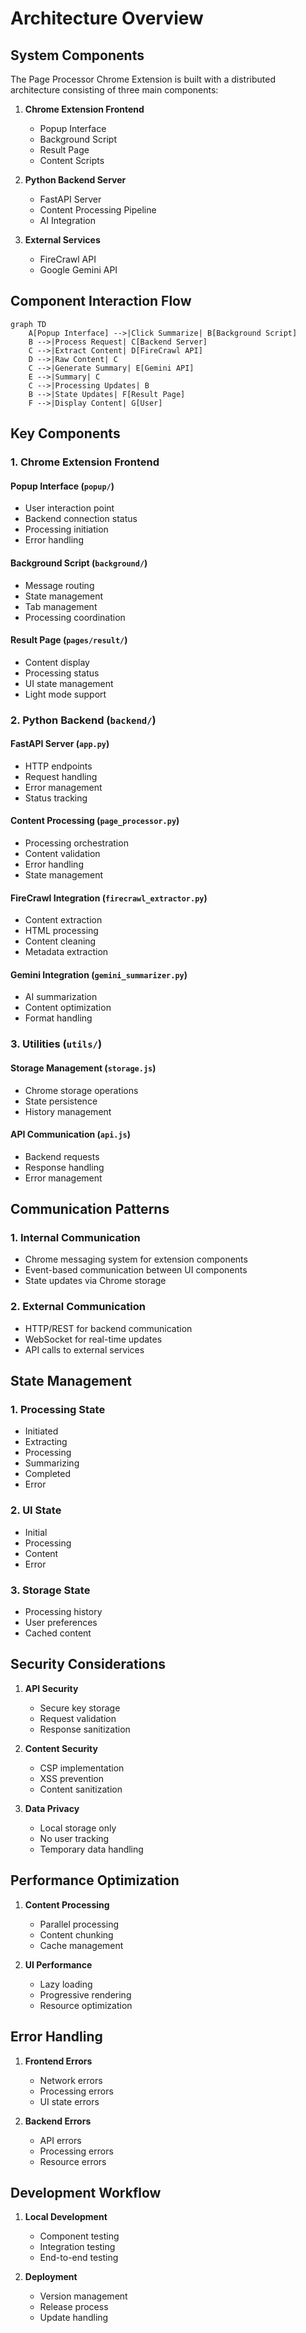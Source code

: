 # Architecture Overview

## System Components

The Page Processor Chrome Extension is built with a distributed architecture consisting of three main components:

1. **Chrome Extension Frontend**
   - Popup Interface
   - Background Script
   - Result Page
   - Content Scripts

2. **Python Backend Server**
   - FastAPI Server
   - Content Processing Pipeline
   - AI Integration

3. **External Services**
   - FireCrawl API
   - Google Gemini API

## Component Interaction Flow

```mermaid
graph TD
    A[Popup Interface] -->|Click Summarize| B[Background Script]
    B -->|Process Request| C[Backend Server]
    C -->|Extract Content| D[FireCrawl API]
    D -->|Raw Content| C
    C -->|Generate Summary| E[Gemini API]
    E -->|Summary| C
    C -->|Processing Updates| B
    B -->|State Updates| F[Result Page]
    F -->|Display Content| G[User]
```

## Key Components

### 1. Chrome Extension Frontend

#### Popup Interface (`popup/`)
- User interaction point
- Backend connection status
- Processing initiation
- Error handling

#### Background Script (`background/`)
- Message routing
- State management
- Tab management
- Processing coordination

#### Result Page (`pages/result/`)
- Content display
- Processing status
- UI state management
- Light mode support

### 2. Python Backend (`backend/`)

#### FastAPI Server (`app.py`)
- HTTP endpoints
- Request handling
- Error management
- Status tracking

#### Content Processing (`page_processor.py`)
- Processing orchestration
- Content validation
- Error handling
- State management

#### FireCrawl Integration (`firecrawl_extractor.py`)
- Content extraction
- HTML processing
- Content cleaning
- Metadata extraction

#### Gemini Integration (`gemini_summarizer.py`)
- AI summarization
- Content optimization
- Format handling

### 3. Utilities (`utils/`)

#### Storage Management (`storage.js`)
- Chrome storage operations
- State persistence
- History management

#### API Communication (`api.js`)
- Backend requests
- Response handling
- Error management

## Communication Patterns

### 1. Internal Communication
- Chrome messaging system for extension components
- Event-based communication between UI components
- State updates via Chrome storage

### 2. External Communication
- HTTP/REST for backend communication
- WebSocket for real-time updates
- API calls to external services

## State Management

### 1. Processing State
- Initiated
- Extracting
- Processing
- Summarizing
- Completed
- Error

### 2. UI State
- Initial
- Processing
- Content
- Error

### 3. Storage State
- Processing history
- User preferences
- Cached content

## Security Considerations

1. **API Security**
   - Secure key storage
   - Request validation
   - Response sanitization

2. **Content Security**
   - CSP implementation
   - XSS prevention
   - Content sanitization

3. **Data Privacy**
   - Local storage only
   - No user tracking
   - Temporary data handling

## Performance Optimization

1. **Content Processing**
   - Parallel processing
   - Content chunking
   - Cache management

2. **UI Performance**
   - Lazy loading
   - Progressive rendering
   - Resource optimization

## Error Handling

1. **Frontend Errors**
   - Network errors
   - Processing errors
   - UI state errors

2. **Backend Errors**
   - API errors
   - Processing errors
   - Resource errors

## Development Workflow

1. **Local Development**
   - Component testing
   - Integration testing
   - End-to-end testing

2. **Deployment**
   - Version management
   - Release process
   - Update handling 
